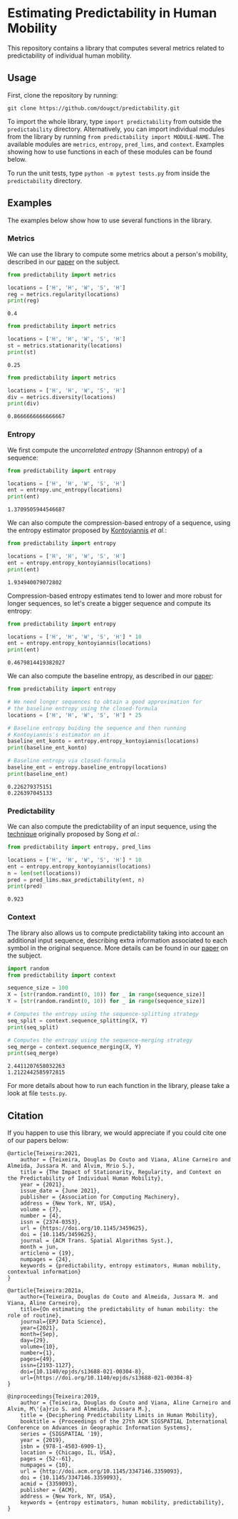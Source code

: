 # Estimating Predictability in Human Mobility

This repository contains a library that computes several metrics related to predictability of individual human mobility. 


## Usage

First, clone the repository by running:

```
git clone https://github.com/dougct/predictability.git
```

To import the whole library, type `import predictability` from outside the `predictability` directory. Alternatively, you can import individual modules from the library by running `from predictability import MODULE-NAME`. The available modules are `metrics`, `entropy`, `pred_lims`, and `context`. Examples showing how to use functions in each of these modules can be found below.

To run the unit tests, type `python -m pytest tests.py` from inside the `predictability` directory.


## Examples

The examples below show how to use several functions in the library.

### Metrics

We can use the library to compute some metrics about a person's mobility, described in our [paper](https://dl.acm.org/doi/10.1145/3459625) on the subject.


```python
from predictability import metrics

locations = ['H', 'H', 'W', 'S', 'H']
reg = metrics.regularity(locations)
print(reg)
```

```
0.4
```

```python
from predictability import metrics

locations = ['H', 'H', 'W', 'S', 'H']
st = metrics.stationarity(locations)
print(st)
```

```
0.25
```

```python
from predictability import metrics

locations = ['H', 'H', 'W', 'S', 'H']
div = metrics.diversity(locations)
print(div)
```

```
0.8666666666666667
```

### Entropy

We first compute the _uncorrelated entropy_ (Shannon entropy) of a sequence:

```python
from predictability import entropy

locations = ['H', 'H', 'W', 'S', 'H']
ent = entropy.unc_entropy(locations)
print(ent)
```

```
1.3709505944546687
```

We can also compute the compression-based entropy of a sequence, using the entropy estimator proposed by [Kontoyiannis](https://ieeexplore.ieee.org/abstract/document/669425) _et al._:

```python
from predictability import entropy

locations = ['H', 'H', 'W', 'S', 'H']
ent = entropy.entropy_kontoyiannis(locations)
print(ent)
```

```
1.934940079072802
```

Compression-based entropy estimates tend to lower and more robust for longer sequences, so let's create a bigger sequence and compute its entropy:

```python
from predictability import entropy

locations = ['H', 'H', 'W', 'S', 'H'] * 10
ent = entropy.entropy_kontoyiannis(locations)
print(ent)
```

```
0.4679814419382027
```

We can also compute the baseline entropy, as described in our [paper](https://epjdatascience.springeropen.com/articles/10.1140/epjds/s13688-021-00304-8):

```python
from predictability import entropy

# We need longer sequences to obtain a good approximation for
# the baseline entropy using the closed-formula
locations = ['H', 'H', 'W', 'S', 'H'] * 25

# Baseline entropy buiding the sequence and then running
# Kontoyiannis's estimator on it
baseline_ent_konto = entropy.entropy_kontoyiannis(locations)
print(baseline_ent_konto)

# Baseline entropy via closed-formula
baseline_ent = entropy.baseline_entropy(locations)
print(baseline_ent)
```

```
0.226279375151
0.226397045133
```


### Predictability

We can also compute the predictability of an input sequence, using the [technique](https://science.sciencemag.org/content/327/5968/1018) originally proposed by Song _et al._:

```python
from predictability import entropy, pred_lims

locations = ['H', 'H', 'W', 'S', 'H'] * 10
ent = entropy.entropy_kontoyiannis(locations)
n = len(set(locations))
pred = pred_lims.max_predictability(ent, n)
print(pred)
```

```
0.923
```


### Context

The library also allows us to compute predictability taking into account an additional input sequence, describing extra information associated to each symbol in the original sequence. More details can be found in our [paper](https://dl.acm.org/doi/10.1145/3459625) on the subject.

```python
import random
from predictability import context

sequence_size = 100
X = [str(random.randint(0, 10)) for _ in range(sequence_size)]
Y = [str(random.randint(0, 10)) for _ in range(sequence_size)]

# Computes the entropy using the sequence-splitting strategy
seq_split = context.sequence_splitting(X, Y)
print(seq_split)

# Computes the entropy using the sequence-merging strategy
seq_merge = context.sequence_merging(X, Y)
print(seq_merge)
```

```
2.4411207658032263
1.2122442585972815
```

For more details about how to run each function in the library, please take a look at file `tests.py`.


## Citation

If you happen to use this library, we would appreciate if you could cite one of our papers below:


```
@article{Teixeira:2021,
    author = {Teixeira, Douglas Do Couto and Viana, Aline Carneiro and Almeida, Jussara M. and Alvim, Mrio S.},
    title = {The Impact of Stationarity, Regularity, and Context on the Predictability of Individual Human Mobility},
    year = {2021},
    issue_date = {June 2021},
    publisher = {Association for Computing Machinery},
    address = {New York, NY, USA},
    volume = {7},
    number = {4},
    issn = {2374-0353},
    url = {https://doi.org/10.1145/3459625},
    doi = {10.1145/3459625},
    journal = {ACM Trans. Spatial Algorithms Syst.},
    month = jun,
    articleno = {19},
    numpages = {24},
    keywords = {predictability, entropy estimators, Human mobility, contextual information}
}
```

```
@article{Teixeira:2021a,
    author={Teixeira, Douglas do Couto and Almeida, Jussara M. and Viana, Aline Carneiro},
    title={On estimating the predictability of human mobility: the role of routine},
    journal={EPJ Data Science},
    year={2021},
    month={Sep},
    day={29},
    volume={10},
    number={1},
    pages={49},
    issn={2193-1127},
    doi={10.1140/epjds/s13688-021-00304-8},
    url={https://doi.org/10.1140/epjds/s13688-021-00304-8}
}
```

```
@inproceedings{Teixeira:2019,
    author = {Teixeira, Douglas do Couto and Viana, Aline Carneiro and Alvim, M\'{a}rio S. and Almeida, Jussara M.},
    title = {Deciphering Predictability Limits in Human Mobility},
    booktitle = {Proceedings of the 27th ACM SIGSPATIAL International Conference on Advances in Geographic Information Systems},
    series = {SIGSPATIAL '19},
    year = {2019},
    isbn = {978-1-4503-6909-1},
    location = {Chicago, IL, USA},
    pages = {52--61},
    numpages = {10},
    url = {http://doi.acm.org/10.1145/3347146.3359093},
    doi = {10.1145/3347146.3359093},
    acmid = {3359093},
    publisher = {ACM},
    address = {New York, NY, USA},
    keywords = {entropy estimators, human mobility, predictability},
} 
```
